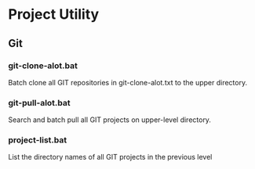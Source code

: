 # Project Utility

## Git

### git-clone-alot.bat

Batch clone all GIT repositories in git-clone-alot.txt to the upper directory.

### git-pull-alot.bat

Search and batch pull all GIT projects on upper-level directory.

### project-list.bat

List the directory names of all GIT projects in the previous level

